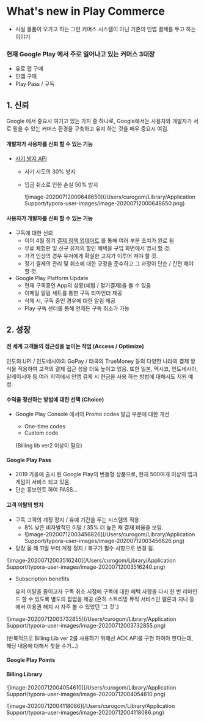 # What's new in Play Commerce

- 사실 물품이 오가고 하는 그런 커머스 시스템이 아닌 기존의 인앱 결제를 두고 하는 이야기

### 현재 Google Play 에서 주로 일어나고 있는 커머스 3대장

- 유료 앱 구매
- 인앱 구매
- Play Pass / 구독



## 1. 신뢰

Google 에서 중요시 여기고 있는 가치 중 하나로,
Google에서는 사용자와 개발자가 서로 믿을 수 있는 커머스 환경을 구축하고 유지 하는 것을 매우 중요시 여김.

#### 개발자가 사용자를 신뢰 할 수 있는 기능

- [사기 방지 API](https://developer.android.com/google/play/billing/security)

  - 사기 시도의 30% 방지

  - 입금 취소로 인한 손실 50% 방지

    ![image-20200712000648650](/Users/curogom/Library/Application Support/typora-user-images/image-20200712000648650.png)

#### 사용자가 개발자를 신뢰 할 수 있는 기능

- 구독에 대한 신뢰
  - 이미 4월 정기 [결제 정책 업데이트](https://support.google.com/googleplay/android-developer/answer/9900533) 를 통해 여러 부분 조치가 완료 됨
  - 무료 체험판 및 신규 유저의 할인 혜택을 구입 화면에서 명시 할 것.
  - 가격 인상의 경우 유저에게 확실한 고지가 이루어 져야 할 것.
  - 정기 결제의 관리 및 취소에 대한 규정을 준수하고 그 과정이 단순 / 간편 해야 할 것.
- Google Play Platform Update
  - 현재 구독중인 App의 상황(체험 / 정기결제)을 볼 수 있음
  - 이메일 알림 세트를 통한 구독 리마인더 제공
  - 삭제 시, 구독 중인 경우에 대한 알림 제공
  - Play 구독 센터를 통해 언제든 구독 취소가 가능



## 2. 성장

#### 전 세계 고객들의 접근성을 높이는 작업 (Access / Optimize)

인도의 UPI / 인도네시아의 GoPay / 태국의 TrueMoney 등의 다양한 나라의 결제 방식을 적용하여 고객의 결제 접근 성을 더욱 높이고 있음.
또한 일본, 멕시코, 인도네시아, 말레이시아 등 여러 지역에서 인앱 결제 시 현금을 사용 하는 방법에 대해서도 지원 예정.

#### 수익을 정산하는 방법에 대한 선택 (Choice)

- Google Play Console 에서의 Promo codes 발급 부분에 대한 개선

  - One-time codes
  - Custom code

  (Billing lib ver2 이상이 필요)

#### Google Play Pass

- 2019 가을에 출시 된 Google Play의 번들형 상품으로,
  현재 500여개 이상의 앱과 게임이 서비스 되고 있음.
- 단순 홍보인듯 하여 PASS...

#### 고객 이탈의 방지

- 구독 고객의 계정 정지 / 유예 기간을 두는 시스템의 적용
  - 8% 낮은 비자발적인 이탈 / 35% 더 높은 재 결재 비율을 보임.
  - ![image-20200712003456826](/Users/curogom/Library/Application Support/typora-user-images/image-20200712003456826.png)
- 당장 올 해 11월 부터 계정 정지 / 복구가 필수 사항으로 변경 됨.

![image-20200712003516240](/Users/curogom/Library/Application Support/typora-user-images/image-20200712003516240.png)

- Subscription benefits

  유저 이탈을 줄이고자 구독 취소 시점에 구독에 대한 혜택 사항을 다시 한 번 리마인드 할 수 있도록 별도의 팝업을 제공
  (흔히 스트리밍 뮤직 서비스인 멜론과 지니 등에서 이용권 해지 시 자주 볼 수 있었던 '그 것'.)

![image-20200712003732855](/Users/curogom/Library/Application Support/typora-user-images/image-20200712003732855.png)



(반복적으로 Billing Lib ver 2를 사용하기 위해선 ACK API를 구현 하여야 한다는데, 해당 내용에 대해서 찾을 수가...)



#### Google Play Points





#### Billing Library

![image-20200712004054610](/Users/curogom/Library/Application Support/typora-user-images/image-20200712004054610.png)

![image-20200712004118086](/Users/curogom/Library/Application Support/typora-user-images/image-20200712004118086.png)